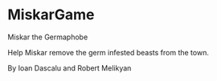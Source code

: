 # MiskarGame
Miskar the Germaphobe 

Help Miskar remove the germ infested beasts from the town.

By Ioan Dascalu and Robert Melikyan


